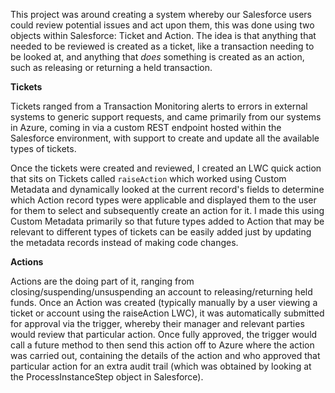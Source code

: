 This project was around creating a system whereby our Salesforce users could review potential issues and act upon them, this was done using two objects within Salesforce: Ticket and Action. The idea is that anything that needed to be reviewed is created as a ticket, like a transaction needing to be looked at, and anything that *does* something is created as an action, such as releasing or returning a held transaction.

**Tickets**

Tickets ranged from a Transaction Monitoring alerts to errors in external systems to generic support requests, and came primarily from our systems in Azure, coming in via a custom REST endpoint hosted within the Salesforce environment, with support to create and update all the available types of tickets.

Once the tickets were created and reviewed, I created an LWC quick action that sits on Tickets called `raiseAction` which worked using Custom Metadata and dynamically looked at the current record's fields to determine which Action record types were applicable and displayed them to the user for them to select and subsequently create an action for it. I made this using Custom Metadata primarily so that future types added to Action that may be relevant to different types of tickets can be easily added just by updating the metadata records instead of making code changes.

**Actions**

Actions are the doing part of it, ranging from closing/suspending/unsuspending an account to releasing/returning held funds. Once an Action was created (typically manually by a user viewing a ticket or account using the raiseAction LWC), it was automatically submitted for approval via the trigger, whereby their manager and relevant parties would review that particular action. Once fully approved, the trigger would call a future method to then send this action off to Azure where the action was carried out, containing the details of the action and who approved that particular action for an extra audit trail (which was obtained by looking at the ProcessInstanceStep object in Salesforce).

